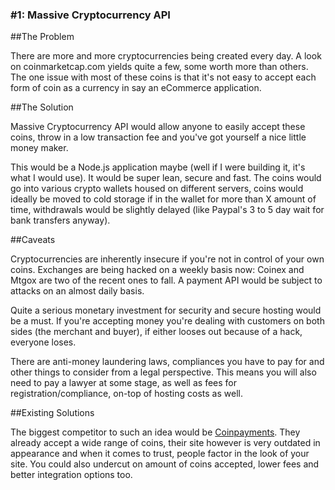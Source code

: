 ### #1: Massive Cryptocurrency API

##The Problem

There are more and more cryptocurrencies being created every day. A look on coinmarketcap.com yields quite a few, some worth more than others. The one issue with most of these coins is that it's not easy to accept each form of coin as a currency in say an eCommerce application.

##The Solution

Massive Cryptocurrency API would allow anyone to easily accept these coins, throw in a low transaction fee and you've got yourself a nice little money maker.

This would be a Node.js application maybe (well if I were building it, it's what I would use). It would be super lean, secure and fast. The coins would go into various crypto wallets housed on different servers, coins would ideally be moved to cold storage if in the wallet for more than X amount of time, withdrawals would be slightly delayed (like Paypal's 3 to 5 day wait for bank transfers anyway).

##Caveats

Cryptocurrencies are inherently insecure if you're not in control of your own coins. Exchanges are being hacked on a weekly basis now: Coinex and Mtgox are two of the recent ones to fall. A payment API would be subject to attacks on an almost daily basis.

Quite a serious monetary investment for security and secure hosting would be a must. If you're accepting money you're dealing with customers on both sides (the merchant and buyer), if either looses out because of a hack, everyone loses.

There are anti-money laundering laws, compliances you have to pay for and other things to consider from a legal perspective. This means you will also need to pay a lawyer at some stage, as well as fees for registration/compliance, on-top of hosting costs as well.

##Existing Solutions

The biggest competitor to such an idea would be [Coinpayments](https://www.coinpayments.net/). They already accept a wide range of coins, their site however is very outdated in appearance and when it comes to trust, people factor in the look of your site. You could also undercut on amount of coins accepted, lower fees and better integration options too.
